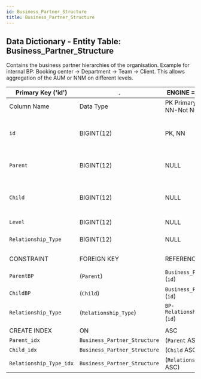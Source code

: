 ```yaml
---
id: Business_Partner_Structure
title: Business_Partner_Structure
---
```


## Data Dictionary - Entity Table: Business_Partner_Structure

Contains the business partner hierarchies of the organisation. Example for internal BP: Booking center -> Department -> Team -> Client. 
This allows aggregation of the AUM or NNM on different levels. 


|Primary Key ('id')|.|ENGINE = InnoDB|.|.|
|---|---|---|---|---|
| Column Name| Data Type|PK Primary Key, NN-Not Null, Null|Example|Comments|
|| 
|`id`| BIGINT(12) |PK, NN|1|PrimaryKey-ID, Not Null (auto creates)|
|`Parent`| BIGINT(12)| NULL|6|Top of hierarchy (parent) of BP|
|`Child`| BIGINT(12)| NULL|15|Under parent hierarchy (child) of BP|
|`Level`| BIGINT(12)| NULL|1|Level of Structure|
|`Relationship_Type`| BIGINT(12) |NULL|1|Type of the relationship|  
||	  
| CONSTRAINT|FOREIGN KEY|REFERENCES |ON DELETE|ON UPDATE|
|`ParentBP`| (`Parent`)| `Business_Partner` (`id`)| NO ACTION| NO ACTION|
|`ChildBP`| (`Child`)| `Business_Partner` (`id`)| NO ACTION| NO ACTION|
|`Relationship_Type`| (`Relationship_Type`)| `BP-Relationship_Type` (`id`)| NO ACTION| NO ACTION|
||	  
| CREATE INDEX|ON|ASC|VISABLE|.|
|`Parent_idx`| `Business_Partner_Structure`| (`Parent` ASC)| VISIBLE|.|
|`Child_idx` |`Business_Partner_Structure`| (`Child` ASC)| VISIBLE|.|
|`Relationship_Type_idx` |`Business_Partner_Structure`| (`Relationship_Type` ASC)|VISIBLE|.|



	  

